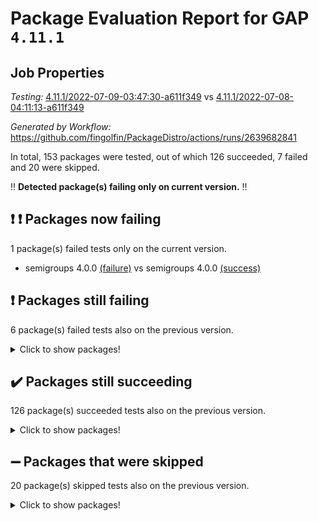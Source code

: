 # Package Evaluation Report for GAP `4.11.1`

## Job Properties

*Testing:* [4.11.1/2022-07-09-03:47:30-a611f349](https://github.com/fingolfin/PackageDistro/blob/data/reports/4.11.1/2022-07-09-03:47:30-a611f349) vs [4.11.1/2022-07-08-04:11:13-a611f349](https://github.com/fingolfin/PackageDistro/blob/data/reports/4.11.1/2022-07-08-04:11:13-a611f349)

*Generated by Workflow:* https://github.com/fingolfin/PackageDistro/actions/runs/2639682841

In total, 153 packages were tested, out of which 126 succeeded, 7 failed and 20 were skipped.

:bangbang: **Detected package(s) failing only on current version.** :bangbang:

## :exclamation: :exclamation: Packages now failing

1 package(s) failed tests only on the current version.
- semigroups 4.0.0 [(failure)](https://github.com/fingolfin/PackageDistro/runs/7261083960?check_suite_focus=true) vs semigroups 4.0.0 [(success)](https://github.com/fingolfin/PackageDistro/runs/7245307192?check_suite_focus=true)

## :exclamation: Packages still failing

6 package(s) failed tests also on the previous version.
<details><summary>Click to show packages!</summary>

- fining 1.4.1 [(failure)](https://github.com/fingolfin/PackageDistro/runs/7261081254?check_suite_focus=true)
- francy 1.2.4 [(failure)](https://github.com/fingolfin/PackageDistro/runs/7261081512?check_suite_focus=true)
- hap 1.43 [(failure)](https://github.com/fingolfin/PackageDistro/runs/7261081934?check_suite_focus=true)
- normalizinterface 1.3.2 [(failure)](https://github.com/fingolfin/PackageDistro/runs/7261083372?check_suite_focus=true)
- packagemanager 1.2 [(failure)](https://github.com/fingolfin/PackageDistro/runs/7261083487?check_suite_focus=true)
- recog 1.3.2 [(failure)](https://github.com/fingolfin/PackageDistro/runs/7261083776?check_suite_focus=true)
</details>

## :heavy_check_mark: Packages still succeeding

126 package(s) succeeded tests also on the previous version.
<details><summary>Click to show packages!</summary>

- ace 5.4 [(success)](https://github.com/fingolfin/PackageDistro/runs/7261080083?check_suite_focus=true)
- aclib 1.3.2 [(success)](https://github.com/fingolfin/PackageDistro/runs/7261080113?check_suite_focus=true)
- agt 0.2 [(success)](https://github.com/fingolfin/PackageDistro/runs/7261080133?check_suite_focus=true)
- alnuth 3.2.1 [(success)](https://github.com/fingolfin/PackageDistro/runs/7261080164?check_suite_focus=true)
- anupq 3.2.6 [(success)](https://github.com/fingolfin/PackageDistro/runs/7261080189?check_suite_focus=true)
- atlasrep 2.1.2 [(success)](https://github.com/fingolfin/PackageDistro/runs/7261080210?check_suite_focus=true)
- autodoc 2022.03.10 [(success)](https://github.com/fingolfin/PackageDistro/runs/7261080248?check_suite_focus=true)
- automata 1.15 [(success)](https://github.com/fingolfin/PackageDistro/runs/7261080270?check_suite_focus=true)
- automgrp 1.3.2 [(success)](https://github.com/fingolfin/PackageDistro/runs/7261080296?check_suite_focus=true)
- autpgrp 1.10.2 [(success)](https://github.com/fingolfin/PackageDistro/runs/7261080341?check_suite_focus=true)
- cap 2022.06-05 [(success)](https://github.com/fingolfin/PackageDistro/runs/7261080379?check_suite_focus=true)
- caratinterface 2.3.3 [(success)](https://github.com/fingolfin/PackageDistro/runs/7261080414?check_suite_focus=true)
- cddinterface 2020.06.24 [(success)](https://github.com/fingolfin/PackageDistro/runs/7261080442?check_suite_focus=true)
- circle 1.6.5 [(success)](https://github.com/fingolfin/PackageDistro/runs/7261080463?check_suite_focus=true)
- classicpres 1.22 [(success)](https://github.com/fingolfin/PackageDistro/runs/7261080502?check_suite_focus=true)
- cohomolo 1.6.10 [(success)](https://github.com/fingolfin/PackageDistro/runs/7261080539?check_suite_focus=true)
- congruence 1.2.4 [(success)](https://github.com/fingolfin/PackageDistro/runs/7261080570?check_suite_focus=true)
- corelg 1.56 [(success)](https://github.com/fingolfin/PackageDistro/runs/7261080600?check_suite_focus=true)
- crime 1.6 [(success)](https://github.com/fingolfin/PackageDistro/runs/7261080631?check_suite_focus=true)
- crisp 1.4.5 [(success)](https://github.com/fingolfin/PackageDistro/runs/7261080659?check_suite_focus=true)
- crypting 0.10 [(success)](https://github.com/fingolfin/PackageDistro/runs/7261080686?check_suite_focus=true)
- cryst 4.1.24 [(success)](https://github.com/fingolfin/PackageDistro/runs/7261080714?check_suite_focus=true)
- crystcat 1.1.9 [(success)](https://github.com/fingolfin/PackageDistro/runs/7261080737?check_suite_focus=true)
- ctbllib 1.3.4 [(success)](https://github.com/fingolfin/PackageDistro/runs/7261080761?check_suite_focus=true)
- cubefree 1.19 [(success)](https://github.com/fingolfin/PackageDistro/runs/7261080790?check_suite_focus=true)
- curlinterface 2.2.2 [(success)](https://github.com/fingolfin/PackageDistro/runs/7261080832?check_suite_focus=true)
- cvec 2.7.5 [(success)](https://github.com/fingolfin/PackageDistro/runs/7261080858?check_suite_focus=true)
- datastructures 0.2.7 [(success)](https://github.com/fingolfin/PackageDistro/runs/7261080877?check_suite_focus=true)
- deepthought 1.0.5 [(success)](https://github.com/fingolfin/PackageDistro/runs/7261080909?check_suite_focus=true)
- design 1.7 [(success)](https://github.com/fingolfin/PackageDistro/runs/7261080943?check_suite_focus=true)
- difsets 2.3.1 [(success)](https://github.com/fingolfin/PackageDistro/runs/7261080993?check_suite_focus=true)
- digraphs 1.5.3 [(success)](https://github.com/fingolfin/PackageDistro/runs/7261081036?check_suite_focus=true)
- edim 1.3.5 [(success)](https://github.com/fingolfin/PackageDistro/runs/7261081072?check_suite_focus=true)
- example 4.3.1 [(success)](https://github.com/fingolfin/PackageDistro/runs/7261081112?check_suite_focus=true)
- factint 1.6.3 [(success)](https://github.com/fingolfin/PackageDistro/runs/7261081146?check_suite_focus=true)
- ferret 1.0.8 [(success)](https://github.com/fingolfin/PackageDistro/runs/7261081188?check_suite_focus=true)
- fga 1.4.0 [(success)](https://github.com/fingolfin/PackageDistro/runs/7261081221?check_suite_focus=true)
- float 1.0.3 [(success)](https://github.com/fingolfin/PackageDistro/runs/7261081285?check_suite_focus=true)
- format 1.4.3 [(success)](https://github.com/fingolfin/PackageDistro/runs/7261081325?check_suite_focus=true)
- forms 1.2.7 [(success)](https://github.com/fingolfin/PackageDistro/runs/7261081399?check_suite_focus=true)
- fplsa 1.2.5 [(success)](https://github.com/fingolfin/PackageDistro/runs/7261081430?check_suite_focus=true)
- fr 2.4.8 [(success)](https://github.com/fingolfin/PackageDistro/runs/7261081469?check_suite_focus=true)
- fwtree 1.3 [(success)](https://github.com/fingolfin/PackageDistro/runs/7261081561?check_suite_focus=true)
- gbnp 1.0.5 [(success)](https://github.com/fingolfin/PackageDistro/runs/7261081598?check_suite_focus=true)
- generalizedmorphismsforcap 2022.05-01 [(success)](https://github.com/fingolfin/PackageDistro/runs/7261081640?check_suite_focus=true)
- genss 1.6.6 [(success)](https://github.com/fingolfin/PackageDistro/runs/7261081685?check_suite_focus=true)
- gradedringforhomalg 2022.06-01 [(success)](https://github.com/fingolfin/PackageDistro/runs/7261081722?check_suite_focus=true)
- grape 4.8.5 [(success)](https://github.com/fingolfin/PackageDistro/runs/7261081763?check_suite_focus=true)
- groupoids 1.69 [(success)](https://github.com/fingolfin/PackageDistro/runs/7261081800?check_suite_focus=true)
- grpconst 2.6.2 [(success)](https://github.com/fingolfin/PackageDistro/runs/7261081829?check_suite_focus=true)
- guarana 0.96.3 [(success)](https://github.com/fingolfin/PackageDistro/runs/7261081854?check_suite_focus=true)
- guava 3.16 [(success)](https://github.com/fingolfin/PackageDistro/runs/7261081884?check_suite_focus=true)
- hapcryst 0.1.14 [(success)](https://github.com/fingolfin/PackageDistro/runs/7261081967?check_suite_focus=true)
- hecke 1.5.3 [(success)](https://github.com/fingolfin/PackageDistro/runs/7261082003?check_suite_focus=true)
- help 3.5 [(success)](https://github.com/fingolfin/PackageDistro/runs/7261082045?check_suite_focus=true)
- idrel 2.44 [(success)](https://github.com/fingolfin/PackageDistro/runs/7261082081?check_suite_focus=true)
- images 1.3.1 [(success)](https://github.com/fingolfin/PackageDistro/runs/7261082116?check_suite_focus=true)
- intpic 0.3.0 [(success)](https://github.com/fingolfin/PackageDistro/runs/7261082160?check_suite_focus=true)
- io 4.7.2 [(success)](https://github.com/fingolfin/PackageDistro/runs/7261082212?check_suite_focus=true)
- irredsol 1.4.3 [(success)](https://github.com/fingolfin/PackageDistro/runs/7261082256?check_suite_focus=true)
- json 2.1.0 [(success)](https://github.com/fingolfin/PackageDistro/runs/7261082312?check_suite_focus=true)
- jupyterkernel 1.4.1 [(success)](https://github.com/fingolfin/PackageDistro/runs/7261082370?check_suite_focus=true)
- jupyterviz 1.5.1 [(success)](https://github.com/fingolfin/PackageDistro/runs/7261082422?check_suite_focus=true)
- kan 1.34 [(success)](https://github.com/fingolfin/PackageDistro/runs/7261082481?check_suite_focus=true)
- kbmag 1.5.9 [(success)](https://github.com/fingolfin/PackageDistro/runs/7261082531?check_suite_focus=true)
- laguna 3.9.5 [(success)](https://github.com/fingolfin/PackageDistro/runs/7261082628?check_suite_focus=true)
- liealgdb 2.2.1 [(success)](https://github.com/fingolfin/PackageDistro/runs/7261082698?check_suite_focus=true)
- liepring 2.6 [(success)](https://github.com/fingolfin/PackageDistro/runs/7261082757?check_suite_focus=true)
- liering 2.4.2 [(success)](https://github.com/fingolfin/PackageDistro/runs/7261082823?check_suite_focus=true)
- linearalgebraforcap 2022.06-03 [(success)](https://github.com/fingolfin/PackageDistro/runs/7261082874?check_suite_focus=true)
- loops 3.4.1 [(success)](https://github.com/fingolfin/PackageDistro/runs/7261082904?check_suite_focus=true)
- lpres 1.0.3 [(success)](https://github.com/fingolfin/PackageDistro/runs/7261082938?check_suite_focus=true)
- majoranaalgebras 1.4 [(success)](https://github.com/fingolfin/PackageDistro/runs/7261082970?check_suite_focus=true)
- mapclass 1.4.5 [(success)](https://github.com/fingolfin/PackageDistro/runs/7261083011?check_suite_focus=true)
- matgrp 0.64 [(success)](https://github.com/fingolfin/PackageDistro/runs/7261083060?check_suite_focus=true)
- modisom 2.5.2 [(success)](https://github.com/fingolfin/PackageDistro/runs/7261083113?check_suite_focus=true)
- modulepresentationsforcap 2022.05-03 [(success)](https://github.com/fingolfin/PackageDistro/runs/7261083176?check_suite_focus=true)
- monoidalcategories 2022.06-07 [(success)](https://github.com/fingolfin/PackageDistro/runs/7261083234?check_suite_focus=true)
- nconvex 2020.11-04 [(success)](https://github.com/fingolfin/PackageDistro/runs/7261083281?check_suite_focus=true)
- nilmat 1.4.1 [(success)](https://github.com/fingolfin/PackageDistro/runs/7261083317?check_suite_focus=true)
- nock 1.5 [(success)](https://github.com/fingolfin/PackageDistro/runs/7261083345?check_suite_focus=true)
- nq 2.5.8 [(success)](https://github.com/fingolfin/PackageDistro/runs/7261083394?check_suite_focus=true)
- numericalsgps 1.3.0 [(success)](https://github.com/fingolfin/PackageDistro/runs/7261083415?check_suite_focus=true)
- openmath 11.5.1 [(success)](https://github.com/fingolfin/PackageDistro/runs/7261083443?check_suite_focus=true)
- orb 4.8.4 [(success)](https://github.com/fingolfin/PackageDistro/runs/7261083464?check_suite_focus=true)
- patternclass 2.4.2 [(success)](https://github.com/fingolfin/PackageDistro/runs/7261083514?check_suite_focus=true)
- permut 2.0.4 [(success)](https://github.com/fingolfin/PackageDistro/runs/7261083543?check_suite_focus=true)
- polenta 1.3.10 [(success)](https://github.com/fingolfin/PackageDistro/runs/7261083569?check_suite_focus=true)
- polymaking 0.8.6 [(success)](https://github.com/fingolfin/PackageDistro/runs/7261083595?check_suite_focus=true)
- primgrp 3.4.2 [(success)](https://github.com/fingolfin/PackageDistro/runs/7261083616?check_suite_focus=true)
- profiling 2.5.0 [(success)](https://github.com/fingolfin/PackageDistro/runs/7261083634?check_suite_focus=true)
- qpa 1.33 [(success)](https://github.com/fingolfin/PackageDistro/runs/7261083657?check_suite_focus=true)
- quagroup 1.8.3 [(success)](https://github.com/fingolfin/PackageDistro/runs/7261083677?check_suite_focus=true)
- radiroot 2.9 [(success)](https://github.com/fingolfin/PackageDistro/runs/7261083700?check_suite_focus=true)
- rcwa 4.6.4 [(success)](https://github.com/fingolfin/PackageDistro/runs/7261083726?check_suite_focus=true)
- rds 1.8 [(success)](https://github.com/fingolfin/PackageDistro/runs/7261083751?check_suite_focus=true)
- repndecomp 1.2.1 [(success)](https://github.com/fingolfin/PackageDistro/runs/7261083810?check_suite_focus=true)
- repsn 3.1.0 [(success)](https://github.com/fingolfin/PackageDistro/runs/7261083857?check_suite_focus=true)
- resclasses 4.7.2 [(success)](https://github.com/fingolfin/PackageDistro/runs/7261083892?check_suite_focus=true)
- scscp 2.3.1 [(success)](https://github.com/fingolfin/PackageDistro/runs/7261083933?check_suite_focus=true)
- sglppow 2.2 [(success)](https://github.com/fingolfin/PackageDistro/runs/7261083989?check_suite_focus=true)
- sgpviz 0.999.5 [(success)](https://github.com/fingolfin/PackageDistro/runs/7261084023?check_suite_focus=true)
- simpcomp 2.1.14 [(success)](https://github.com/fingolfin/PackageDistro/runs/7261084065?check_suite_focus=true)
- singular 2020.12.18 [(success)](https://github.com/fingolfin/PackageDistro/runs/7261084092?check_suite_focus=true)
- sla 1.5.3 [(success)](https://github.com/fingolfin/PackageDistro/runs/7261084113?check_suite_focus=true)
- smallgrp 1.5 [(success)](https://github.com/fingolfin/PackageDistro/runs/7261084166?check_suite_focus=true)
- smallsemi 0.6.13 [(success)](https://github.com/fingolfin/PackageDistro/runs/7261084191?check_suite_focus=true)
- sonata 2.9.4 [(success)](https://github.com/fingolfin/PackageDistro/runs/7261084219?check_suite_focus=true)
- sophus 1.25 [(success)](https://github.com/fingolfin/PackageDistro/runs/7261084252?check_suite_focus=true)
- spinsym 1.5.2 [(success)](https://github.com/fingolfin/PackageDistro/runs/7261084282?check_suite_focus=true)
- symbcompcc 1.3.2 [(success)](https://github.com/fingolfin/PackageDistro/runs/7261084325?check_suite_focus=true)
- thelma 1.3 [(success)](https://github.com/fingolfin/PackageDistro/runs/7261084362?check_suite_focus=true)
- tomlib 1.2.9 [(success)](https://github.com/fingolfin/PackageDistro/runs/7261084404?check_suite_focus=true)
- toric 1.9.5 [(success)](https://github.com/fingolfin/PackageDistro/runs/7261084446?check_suite_focus=true)
- transgrp 3.6.2 [(success)](https://github.com/fingolfin/PackageDistro/runs/7261084486?check_suite_focus=true)
- ugaly 4.0.2 [(success)](https://github.com/fingolfin/PackageDistro/runs/7261084527?check_suite_focus=true)
- unipot 1.5 [(success)](https://github.com/fingolfin/PackageDistro/runs/7261084574?check_suite_focus=true)
- unitlib 4.1.0 [(success)](https://github.com/fingolfin/PackageDistro/runs/7261084633?check_suite_focus=true)
- utils 0.72 [(success)](https://github.com/fingolfin/PackageDistro/runs/7261084677?check_suite_focus=true)
- uuid 0.7 [(success)](https://github.com/fingolfin/PackageDistro/runs/7261084718?check_suite_focus=true)
- walrus 0.9991 [(success)](https://github.com/fingolfin/PackageDistro/runs/7261084776?check_suite_focus=true)
- wedderga 4.10.2 [(success)](https://github.com/fingolfin/PackageDistro/runs/7261084834?check_suite_focus=true)
- xmod 2.88 [(success)](https://github.com/fingolfin/PackageDistro/runs/7261084867?check_suite_focus=true)
- xmodalg 1.22 [(success)](https://github.com/fingolfin/PackageDistro/runs/7261084894?check_suite_focus=true)
- yangbaxter 0.10.0 [(success)](https://github.com/fingolfin/PackageDistro/runs/7261084939?check_suite_focus=true)
- zeromqinterface 0.13 [(success)](https://github.com/fingolfin/PackageDistro/runs/7261084976?check_suite_focus=true)
</details>

## :heavy_minus_sign: Packages that were skipped

20 package(s) skipped tests also on the previous version.
<details><summary>Click to show packages!</summary>

- 4ti2interface 2022.03-01 [(skipped)](https://github.com/fingolfin/PackageDistro/runs/7261042203?check_suite_focus=true)
- browse 1.8.14 [(skipped)](https://github.com/fingolfin/PackageDistro/runs/7261042203?check_suite_focus=true)
- examplesforhomalg 2022.03-01 [(skipped)](https://github.com/fingolfin/PackageDistro/runs/7261042203?check_suite_focus=true)
- gapdoc 1.6.5 [(skipped)](https://github.com/fingolfin/PackageDistro/runs/7261042203?check_suite_focus=true)
- gauss 2022.03-01 [(skipped)](https://github.com/fingolfin/PackageDistro/runs/7261042203?check_suite_focus=true)
- gaussforhomalg 2022.03-01 [(skipped)](https://github.com/fingolfin/PackageDistro/runs/7261042203?check_suite_focus=true)
- gradedmodules 2022.03-01 [(skipped)](https://github.com/fingolfin/PackageDistro/runs/7261042203?check_suite_focus=true)
- homalg 2022.03-01 [(skipped)](https://github.com/fingolfin/PackageDistro/runs/7261042203?check_suite_focus=true)
- homalgtocas 2022.03-01 [(skipped)](https://github.com/fingolfin/PackageDistro/runs/7261042203?check_suite_focus=true)
- io_forhomalg 2022.03-01 [(skipped)](https://github.com/fingolfin/PackageDistro/runs/7261042203?check_suite_focus=true)
- itc 1.5.1 [(skipped)](https://github.com/fingolfin/PackageDistro/runs/7261042203?check_suite_focus=true)
- localizeringforhomalg 2022.03-01 [(skipped)](https://github.com/fingolfin/PackageDistro/runs/7261042203?check_suite_focus=true)
- matricesforhomalg 2022.06-01 [(skipped)](https://github.com/fingolfin/PackageDistro/runs/7261042203?check_suite_focus=true)
- modules 2022.03-01 [(skipped)](https://github.com/fingolfin/PackageDistro/runs/7261042203?check_suite_focus=true)
- polycyclic 2.16 [(skipped)](https://github.com/fingolfin/PackageDistro/runs/7261042203?check_suite_focus=true)
- ringsforhomalg 2022.04-01 [(skipped)](https://github.com/fingolfin/PackageDistro/runs/7261042203?check_suite_focus=true)
- sco 2022.03-01 [(skipped)](https://github.com/fingolfin/PackageDistro/runs/7261042203?check_suite_focus=true)
- toolsforhomalg 2022.05-01 [(skipped)](https://github.com/fingolfin/PackageDistro/runs/7261042203?check_suite_focus=true)
- toricvarieties 2022.03.23 [(skipped)](https://github.com/fingolfin/PackageDistro/runs/7261042203?check_suite_focus=true)
- xgap 4.31 [(skipped)](https://github.com/fingolfin/PackageDistro/runs/7261042203?check_suite_focus=true)
</details>

